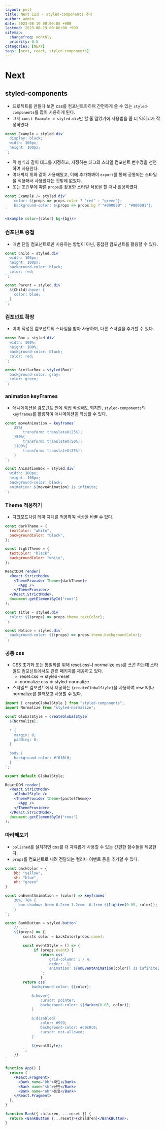 ```yaml
---
layout: post
title: Next 12장 - styled-components 추가
author: admin
date: 2023-08-19 00:00:00 +900
lastmod: 2023-08-19 00:00:00 +900
sitemap:
  changefreq: monthly
  priority: 0.5
categories: [NEXT]
tags: [next, react, styled-components]
---
```


# Next

## styled-components

- 프로젝트를 만들다 보면 css를 컴포넌트화하여 간편하게 쓸 수 있는 `styled-components`를 많이 사용하게 된다.
- 그저 `const Example = styled.div`만 할 줄 알았기에 사용법을 좀 더 익히고자 작성하였다.

```jsx
const Example = styled.div`
  display: block;
  width: 100px;
  height: 100px;
`;
```

- 위 형식과 같이 태그를 지정하고, 지정하는 태그의 스타일 컴포넌트 변수명을 선언하여 사용한다.
- 여태까지 위와 같이 사용해왔고, 이에 추가해봐야 `export`를 통해 공통되는 스타일을 적용해서 사용한다는 것밖에 없었다.
- 또는 조건부에 따른 `props`를 활용한 스타일 적용을 할 때나 활용하였다.

```jsx
const Example /= styled.div`
    color: ${props => props.color ? "red" : "green"};
    background-color: ${props => props.bg ? "#000000" : "#000001"};
`

<Example color={color} bg={bg}/>
```

### 컴포넌트 중첩

- 매번 단일 컴포넌트로만 사용하는 방법이 아닌, 중첩된 컴포넌트를 활용할 수 있다.

```jsx
const Child = styled.div`
  width: 100px;
  height: 100px;
  background-color: black;
  color: red;
`;

const Parent = styled.div`
  ${Child}:hover {
    color: blue;
  }
`;
```

### 컴포넌트 확장

- 이미 작성된 컴포넌트의 스타일을 받아 사용하며, 다른 스타일을 추가할 수 있다.

```jsx
const Box = styled.div`
  width: 100%;
  height: 100%;
  background-color: black;
  color: red;
`;

const SimilarBox = styled(Box)`
  background-color: gray;
  color: green;
`;
```

### animation keyFrames

- 애니메이션을 컴포넌트 안에 직접 작성해도 되지만, `styled-components`의 `keyframes`를 활용하여 애니메이션을 작성할 수 있다.

```jsx
const moveAnimation = keyframes`
    25%{
        transform: translateX(25%);
    }50%{
        transform: translateX(50%);
    }100%{
        transform: translateX(25%);
    }
`;

const AnimationBox = styled.div`
  width: 100px;
  height: 100px;
  background-color: black;
  animation: ${moveAnimation} 1s infinite;
`;
```

### Theme 적용하기

- 다크모드처럼 테마 자체를 적용하여 색상을 바꿀 수 있다.

```jsx
const darkTheme = {
  textColor: "white",
  backgroundColor: "black",
};

const lightTheme = {
  textColor: "black",
  backgroundColor: "white",
};

ReactDOM.render(
  <React.StrictMode>
    <ThemeProvider Theme={darkTheme}>
      <App />
    </ThemeProvider>
  </React.StrictMode>,
  document.getElementById("root")
);

const Title = styled.div`
  color: ${(props) => props.theme.textColor};
`;

const Notice = styled.div`
  background-color: ${(props) => props.theme.backgroundColor};
`;
```

### 공통 css

- CSS 초기화 또는 통일화를 위해 reset.css나 normalize.css를 쓰곤 하는데 스타일드 컴포넌트에서도 관련 패키지를 제공하고 있다.
  - reset.css => styled-reset
  - normalize.css => styled-normalize
- 스타일드 컴포넌트에서 제공하는 `{createGlobalStyle}`을 사용하여 reset이나 normalize를 불러오고 사용할 수 있다.

```jsx
import { createGlobalStyle } from "styled-components";
import Normalize from "styled-normalize";

const GlobalStyle = createGlobalStyle`
  ${Normalize};
 
  * {
    margin: 0;
    padding: 0;
  }
 
  body {
    background-color: #f0f0f0;
  }
`;

export default GlobalStyle;
```

```jsx
ReactDOM.render(
  <React.StrictMode>
    <GlobalStyle />
    <ThemeProvider theme={pastelTheme}>
      <App />
    </ThemeProvider>
  </React.StrictMode>,
  document.getElementById("root")
);
```

### 따라해보기

- `polished`를 설치하면 css를 더 자유롭게 사용할 수 있는 간편한 함수들을 제공한다.
- `props`를 컴포넌트로 내려 전달되는 컬러나 이벤트 등을 추가할 수 있다.

```jsx
const backColor = {
    kb: "yellow",
    sh: "blue",
    nh: "green"
}

const onEventAnimation = (color) => keyframes`
    30%, 70% {
      box-shadow: 0rem 0.2rem 1.2rem -0.1rem ${lighten(0.05, color)};
    }
`;

const BankButton = styled.button`
    // ...
    ${(props) => {
        consts color = backColor[props.name];

        const eventStyle = () => {
             if (props.event) {
                return css`
					grid-column: 1 / 4;
                    order: -1;
                    animation: ${onEventAnimation(color)} 3s infinite;
                `;
                }
        return css`
            background-color: ${color};

            &:hover{
                cursor: pointer;
                background-color: ${darken(0.05, color)};
            }

            &:disabled{
                color: #999;
                background-color: #c0c0c0;
                cursor: not-allowed;
            }

            ${eventStyle};
        `;
    }}
`
```

```jsx
function App() {
  return (
    <React.Fragment>
      <Bank name="kb">국민</Bank>
      <Bank name="sh">신한</Bank>
      <Bank name="nh">농협</Bank>
    </React.Fragment>
  );
}

function Bank({ children, ...reset }) {
  return <BankButton {...reset}>{children}</BankButton>;
}
```
